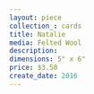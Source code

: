 ```yaml
---
layout: piece
collection_: cards
title: Natalie
media: Felted Wool
description:
dimensions: 5" x 6"
price: $3.50
create_date: 2016
---
```

